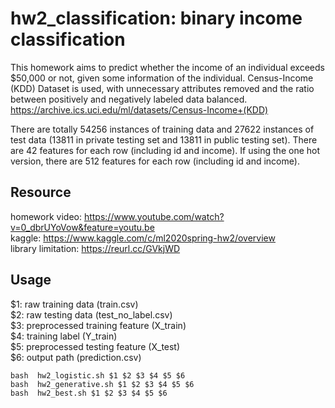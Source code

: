 # hw2_classification: binary income classification 

This homework aims to predict whether the income of an individual exceeds $50,000 or not, given some information of the individual. Census-Income (KDD) Dataset is used, with unnecessary attributes removed and the ratio between positively and negatively labeled data balanced.  
https://archive.ics.uci.edu/ml/datasets/Census-Income+(KDD)  

There are totally 54256 instances of training data and 27622 instances of test data (13811 in private testing set and 13811 in public testing set). There are 42 features for each row (including id and income). If using the one hot version, there are 512 features for each row (including id and income).  

## Resource
homework video: https://www.youtube.com/watch?v=0_dbrUYoVow&feature=youtu.be  
kaggle: https://www.kaggle.com/c/ml2020spring-hw2/overview  
library limitation: https://reurl.cc/GVkjWD  

## Usage
$1: raw training data (train.csv)  
$2: raw testing data (test_no_label.csv)  
$3: preprocessed training feature (X_train)   
$4: training label (Y_train)  
$5: preprocessed testing feature (X_test)   
$6: output path (prediction.csv)  
```
bash  hw2_logistic.sh $1 $2 $3 $4 $5 $6
bash  hw2_generative.sh $1 $2 $3 $4 $5 $6
bash  hw2_best.sh $1 $2 $3 $4 $5 $6
```
